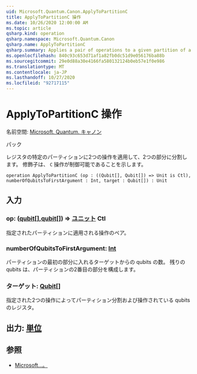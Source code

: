 ```yaml
---
uid: Microsoft.Quantum.Canon.ApplyToPartitionC
title: ApplyToPartitionC 操作
ms.date: 10/26/2020 12:00:00 AM
ms.topic: article
qsharp.kind: operation
qsharp.namespace: Microsoft.Quantum.Canon
qsharp.name: ApplyToPartitionC
qsharp.summary: Applies a pair of operations to a given partition of a register into two parts. The modifier `C` indicates that the operation is controllable.
ms.openlocfilehash: 840c93c653d71af1a82fb0dc51d9e056176ba88b
ms.sourcegitcommit: 29e0d88a30e4166fa580132124b0eb57e1f0e986
ms.translationtype: MT
ms.contentlocale: ja-JP
ms.lasthandoff: 10/27/2020
ms.locfileid: "92717115"
---
```

# <a name="applytopartitionc-operation"></a>ApplyToPartitionC 操作

名前空間: [Microsoft. Quantum. キャノン](xref:Microsoft.Quantum.Canon)

パック [](https://nuget.org/packages/)


レジスタの特定のパーティションに2つの操作を適用して、2つの部分に分割します。
修飾子は、 `C` 操作が制御可能であることを示します。

```qsharp
operation ApplyToPartitionC (op : ((Qubit[], Qubit[]) => Unit is Ctl), numberOfQubitsToFirstArgument : Int, target : Qubit[]) : Unit
```


## <a name="input"></a>入力

### <a name="op--qubitqubit--unit-ctl"></a>op: ([qubit](xref:microsoft.quantum.lang-ref.qubit)[],[qubit](xref:microsoft.quantum.lang-ref.qubit)[]) => [ユニット](xref:microsoft.quantum.lang-ref.unit) Ctl

指定されたパーティションに適用される操作のペア。


### <a name="numberofqubitstofirstargument--int"></a>numberOfQubitsToFirstArgument: [Int](xref:microsoft.quantum.lang-ref.int)

パーティションの最初の部分に入れるターゲットからの qubits の数。
残りの qubits は、パーティションの2番目の部分を構成します。


### <a name="target--qubit"></a>ターゲット: [Qubit](xref:microsoft.quantum.lang-ref.qubit)[]

指定された2つの操作によってパーティション分割および操作されている qubits のレジスタ。



## <a name="output--unit"></a>出力: [単位](xref:microsoft.quantum.lang-ref.unit)



## <a name="see-also"></a>参照

- [Microsoft...。](xref:Microsoft.Quantum.Canon.ApplyToPartition)